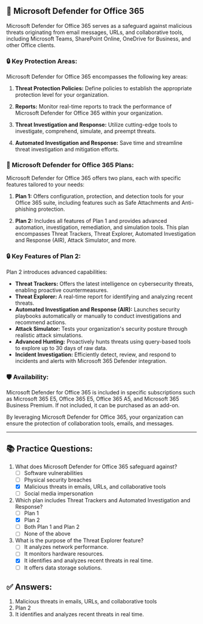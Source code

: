 ## 📧 Microsoft Defender for Office 365

Microsoft Defender for Office 365 serves as a safeguard against malicious threats originating from email messages, URLs, and collaborative tools, including Microsoft Teams, SharePoint Online, OneDrive for Business, and other Office clients.

### 🔒 Key Protection Areas:

Microsoft Defender for Office 365 encompasses the following key areas:

1. **Threat Protection Policies:** Define policies to establish the appropriate protection level for your organization.

2. **Reports:** Monitor real-time reports to track the performance of Microsoft Defender for Office 365 within your organization.

3. **Threat Investigation and Response:** Utilize cutting-edge tools to investigate, comprehend, simulate, and preempt threats.

4. **Automated Investigation and Response:** Save time and streamline threat investigation and mitigation efforts.

### 💼 Microsoft Defender for Office 365 Plans:

Microsoft Defender for Office 365 offers two plans, each with specific features tailored to your needs:

1. **Plan 1:** Offers configuration, protection, and detection tools for your Office 365 suite, including features such as Safe Attachments and Anti-phishing protection.

2. **Plan 2:** Includes all features of Plan 1 and provides advanced automation, investigation, remediation, and simulation tools. This plan encompasses Threat Trackers, Threat Explorer, Automated Investigation and Response (AIR), Attack Simulator, and more.

### 🔒 Key Features of Plan 2:

Plan 2 introduces advanced capabilities:

- **Threat Trackers:** Offers the latest intelligence on cybersecurity threats, enabling proactive countermeasures.
- **Threat Explorer:** A real-time report for identifying and analyzing recent threats.
- **Automated Investigation and Response (AIR):** Launches security playbooks automatically or manually to conduct investigations and recommend actions.
- **Attack Simulator:** Tests your organization's security posture through realistic attack simulations.
- **Advanced Hunting:** Proactively hunts threats using query-based tools to explore up to 30 days of raw data.
- **Incident Investigation:** Efficiently detect, review, and respond to incidents and alerts with Microsoft 365 Defender integration.

### 🛡️ Availability:

Microsoft Defender for Office 365 is included in specific subscriptions such as Microsoft 365 E5, Office 365 E5, Office 365 A5, and Microsoft 365 Business Premium. If not included, it can be purchased as an add-on.

By leveraging Microsoft Defender for Office 365, your organization can ensure the protection of collaboration tools, emails, and messages.

---

## 📚 Practice Questions:

1. What does Microsoft Defender for Office 365 safeguard against?
   - [ ] Software vulnerabilities
   - [ ] Physical security breaches
   - [x] Malicious threats in emails, URLs, and collaborative tools
   - [ ] Social media impersonation

2. Which plan includes Threat Trackers and Automated Investigation and Response?
   - [ ] Plan 1
   - [x] Plan 2
   - [ ] Both Plan 1 and Plan 2
   - [ ] None of the above

3. What is the purpose of the Threat Explorer feature?
   - [ ] It analyzes network performance.
   - [ ] It monitors hardware resources.
   - [x] It identifies and analyzes recent threats in real time.
   - [ ] It offers data storage solutions.

## ✅ Answers:

1. Malicious threats in emails, URLs, and collaborative tools
2. Plan 2
3. It identifies and analyzes recent threats in real time.